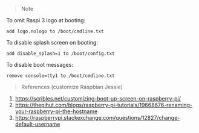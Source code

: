 > Note

To omit Raspi 3 logo at booting:
```
add logo.nologo to /boot/cmdline.txt
```

To disable splash screen on booting:
```
add disable_splash=1 to /boot/config.txt
```

To disable boot messages:
```
remove console=tty1 to /boot/cmdline.txt
```

> References (customize Raspbian Jessie)

1. https://scribles.net/customizing-boot-up-screen-on-raspberry-pi/
2. https://thepihut.com/blogs/raspberry-pi-tutorials/19668676-renaming-your-raspberry-pi-the-hostname
3. https://raspberrypi.stackexchange.com/questions/12827/change-default-username
